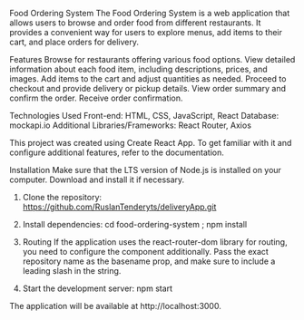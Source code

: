 Food Ordering System
The Food Ordering System is a web application that allows users to browse and order food from different restaurants. It provides a convenient way for users to explore menus, add items to their cart, and place orders for delivery.

Features
Browse for restaurants offering various food options.
View detailed information about each food item, including descriptions, prices, and images.
Add items to the cart and adjust quantities as needed.
Proceed to checkout and provide delivery or pickup details.
View order summary and confirm the order.
Receive order confirmation.

Technologies Used
Front-end: HTML, CSS, JavaScript, React
Database: mockapi.io 
Additional Libraries/Frameworks: React Router, Axios

This project was created using Create React App. To get familiar with it and configure additional features, refer to the documentation.


Installation
Make sure that the LTS version of Node.js is installed on your computer. Download and install it if necessary.

1. Clone the repository:
    https://github.com/RuslanTenderyts/deliveryApp.git

2. Install dependencies:
    cd food-ordering-system ;
    npm install
3. Routing
    If the application uses the react-router-dom library for routing, you need to configure the <BrowserRouter> component additionally. Pass the exact repository name as the basename prop, and make sure to include a leading slash in the string.
        <BrowserRouter basename="/your_repo_name">
            <App />
        </BrowserRouter>
4. Start the development server:
    npm start

The application will be available at http://localhost:3000.
